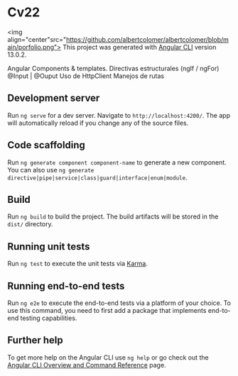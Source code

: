 # Cv22
<img align="center"src="https://github.com/albertcolomer/albertcolomer/blob/main/porfolio.png">
This project was generated with [Angular CLI](https://github.com/angular/angular-cli) version 13.0.2.

Angular
Components & templates.
Directivas estructurales (ngIf / ngFor)
@Input | @Ouput
Uso de HttpClient
Manejos de rutas

## Development server

Run `ng serve` for a dev server. Navigate to `http://localhost:4200/`. The app will automatically reload if you change any of the source files.

## Code scaffolding

Run `ng generate component component-name` to generate a new component. You can also use `ng generate directive|pipe|service|class|guard|interface|enum|module`.

## Build

Run `ng build` to build the project. The build artifacts will be stored in the `dist/` directory.

## Running unit tests

Run `ng test` to execute the unit tests via [Karma](https://karma-runner.github.io).

## Running end-to-end tests

Run `ng e2e` to execute the end-to-end tests via a platform of your choice. To use this command, you need to first add a package that implements end-to-end testing capabilities.

## Further help

To get more help on the Angular CLI use `ng help` or go check out the [Angular CLI Overview and Command Reference](https://angular.io/cli) page.
